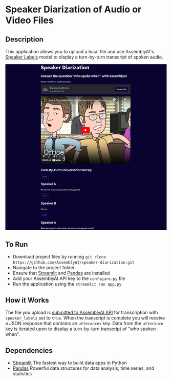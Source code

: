 # Speaker Diarization of Audio or Video Files

## Description

This application allows you to upload a local file and use AssemblyAI's [Speaker Labels](https://www.assemblyai.com/docs/core-transcription#speaker-labels-speaker-diarization) model to display a turn-by-turn transcript of spoken audio.

![Preview](screenshot.png)

## To Run

* Download project files by running `git clone https://github.com/AssemblyAI/speaker-diarization.git`
* Navigate to the project folder
* Ensure that [Streamlit](https://pypi.org/project/streamlit/) and [Pandas](https://pypi.org/project/pandas/) are installed
* Add your AssemblyAI API key to the `configure.py` file
* Run the application using the `streamlit run app.py`

## How it Works

The file you upload is [submitted to AssemblyAI API](https://www.assemblyai.com/docs/core-transcription#speaker-labels-speaker-diarization) for transcription with `speaker_labels` set to `true`. When the transcript is complete you will receive a JSON response that contains an `utterances` key. Data from the `utterance` key is iterated upon to display a turn-by-turn transcript of "who spoken when".

## Dependencies

* [Streamlit](https://pypi.org/project/streamlit/) The fastest way to build data apps in Python
* [Pandas](https://pypi.org/project/pandas/) Powerful data structures for data analysis, time series, and statistics
